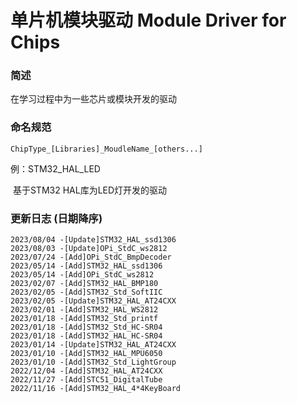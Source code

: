 # 单片机模块驱动 Module Driver for Chips

### 简述

在学习过程中为一些芯片或模块开发的驱动

### 命名规范

```
ChipType_[Libraries]_MoudleName_[others...]
```

例：STM32_HAL_LED

​	基于STM32 HAL库为LED灯开发的驱动

### 更新日志 (日期降序)

```
2023/08/04 -[Update]STM32_HAL_ssd1306
2023/08/03 -[Update]OPi_StdC_ws2812
2023/07/24 -[Add]OPi_StdC_BmpDecoder
2023/05/14 -[Add]STM32_HAL_ssd1306
2023/05/14 -[Add]OPi_StdC_ws2812
2023/02/07 -[Add]STM32_HAL_BMP180
2023/02/05 -[Add]STM32_Std_SoftIIC
2023/02/05 -[Update]STM32_HAL_AT24CXX
2023/02/01 -[Add]STM32_HAL_WS2812
2023/01/18 -[Add]STM32_Std_printf
2023/01/18 -[Add]STM32_Std_HC-SR04
2023/01/18 -[Add]STM32_HAL_HC-SR04
2023/01/14 -[Update]STM32_HAL_AT24CXX
2023/01/10 -[Add]STM32_HAL_MPU6050
2023/01/10 -[Add]STM32_Std_LightGroup
2022/12/04 -[Add]STM32_HAL_AT24CXX
2022/11/27 -[Add]STC51_DigitalTube
2022/11/16 -[Add]STM32_HAL_4*4KeyBoard
```

